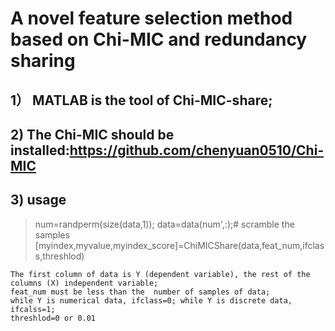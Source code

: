 # A novel feature selection method based on Chi-MIC and redundancy sharing

## 1） MATLAB is the tool of Chi-MIC-share;

## 2) The Chi-MIC should be installed:https://github.com/chenyuan0510/Chi-MIC

## 3) usage

   > num=randperm(size(data,1));
   > data=data(num',:);# scramble the samples
   > [myindex,myvalue,myindex_score]=ChiMICShare(data,feat_num,ifclass,threshlod)

    The first column of data is Y (dependent variable), the rest of the columns (X) independent variable;
    feat_num must be less than the  number of samples of data;
    while Y is numerical data, ifclass=0; while Y is discrete data, ifcalss=1;
    threshlod=0 or 0.01
 
